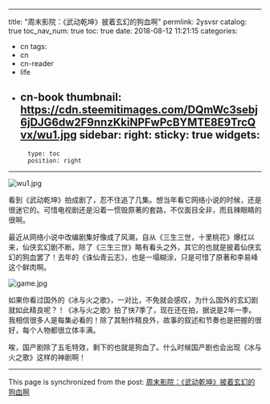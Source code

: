 
---
title: "周末影院：《武动乾坤》披着玄幻的狗血啊"
permlink: 2ysvsr
catalog: true
toc_nav_num: true
toc: true
date: 2018-08-12 11:21:15
categories:
- cn
tags:
- cn
- cn-reader
- life
- cn-book
thumbnail: https://cdn.steemitimages.com/DQmWc3sebj6jDJG6dw2F9nnzKkiNPFwPcBYMTE8E9TrcQvx/wu1.jpg
sidebar:
    right:
        sticky: true
widgets:
    -
        type: toc
        position: right
---


![wu1.jpg](https://cdn.steemitimages.com/DQmWc3sebj6jDJG6dw2F9nnzKkiNPFwPcBYMTE8E9TrcQvx/wu1.jpg)

看到《武动乾坤》拍成剧了，忍不住追了几集。想当年看它网络小说的时候，还是很迷它的。可惜电视剧还是沿着一惯毁原著的套路，不仅面目全非，而且辣眼睛的很啊。

最近从网络小说中改编剧集好像成了风潮，自从《三生三世，十里桃花》爆红以来，仙侠玄幻剧不断。除了《三生三世》略有看头之外，其它的也就是披着仙侠玄幻的狗血罢了！去年的《诛仙青云志》，也是一塌糊涂，只是可惜了原著和李易峰这个鲜肉啊。

![game.jpg](https://cdn.steemitimages.com/DQmNenNpG5d9KchyqQevQgSGd8XVMB99bgido44G1kjuv8Q/game.jpg)

如果你看过国外的《冰与火之歌》，一对比，不免就会感叹，为什么国外的玄幻剧就如此精良呢？！《冰与火之歌》拍了快7季了，现在还在拍，据说是2年一季。我相信很多人是每集必看的！除了其制作精良外，故事的叙述和节奏也是把握的很好，每个人物都很立体丰满。

唉，国产剧除了五毛特效，剩下的也就是狗血了。什么时候国产剧也会出现《冰与火之歌》这样的神剧啊！

- - -

This page is synchronized from the post: [周末影院：《武动乾坤》披着玄幻的狗血啊](https://steemit.com/@lemooljiang/2ysvsr)
